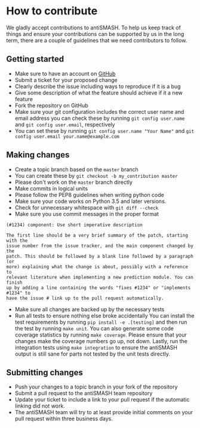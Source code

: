 How to contribute
=================

We gladly accept contributions to antiSMASH. To help us keep track of things
and ensure your contributions can be supported by us in the long term, there
are a couple of guidelines that we need contributors to follow.

Getting started
---------------

- Make sure to have an account on [GitHub](https://github.com/join)
- Submit a ticket for your proposed change
- Clearly describe the issue including ways to reproduce if it is a bug
- Give some description of what the feature should achieve if it a new feature
- Fork the repository on GitHub
- Make sure your git configuration includes the correct user name and email address
  you can check these by running `git config user.name` and `git config user.email`, respectively
- You can set these by running `git config user.name "Your Name"` and `git config user.email your.name@example.com`

Making changes
--------------

- Create a topic branch based on the `master` branch
- You can create these by `git checkout -b my_contribution master`
- Please don't work on the `master` branch directly
- Make commits in logical units
- Please follow the PEP8 guidelines when writing python code
- Make sure your code works on Python 3.5 and later versions.
- Check for unnecessary whitespace with `git diff --check`
- Make sure you use commit messages in the proper format

```
(#1234) component: Use short imperative description

The first line should be a very brief summary of the patch, starting with the
issue number from the issue tracker, and the main component changed by the
patch. This should be followed by a blank line followed by a paragraph (or
more) explaining what the change is about, possibly with a reference to
relevant literature when implementing a new prediction module. You can finish
up by adding a line containing the words "fixes #1234" or "implements #1234" to
have the issue # link up to the pull request automatically.
```

- Make sure all changes are backed up by the necessary tests
- Run all tests to ensure nothing else broke accidentally
  You can install the test requirements by running `pip install -e .[testing]`
  and then run the test by running `make unit`. You can also generate some code coverage statistics
  by running `make coverage`. Please ensure that your changes make the coverage numbers go up, not down.
  Lastly, run the integration tests using `make integration` to ensure the antiSMASH output is still sane
  for parts not tested by the unit tests directly.

Submitting changes
------------------

- Push your changes to a topic branch in your fork of the repository
- Submit a pull request to the antiSMASH team repository
- Update your ticket to include a link to your pull request if the automatic linking did not work.
- The antiSMASH team will try to at least provide initial comments on your pull
  request within three business days.
